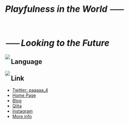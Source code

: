 # *Playfulness in the World ⏤⏤*  

<br>

# *⏤⏤ Looking to the Future*  

  <img align="left" src="https://github-readme-stats.vercel.app/api?username=Paaaaa4&theme=solarized-light&count_private=true&show_icons=true" />

## Language
<img align="left" src="https://github-readme-stats.vercel.app/api/top-langs/?username=Paaaaa4&theme=solarized-light" />


## Link
- [Twitter: paaaaa_4](https://twitter.com/paaaaa_4)
- [Home Page](https://paaaaa4.xyz/)
- [Blog](https://blog.paaaaa4.xyz)
- [Qiita](https://qiita.com/Paaaaa4)
- [Instagram](https://www.instagram.com/paaaaaaaaaaaaa4/)
- [More info](https://profcard.info/u/2Ay5CIH943TiaO5UtIk090wVLs72)  

